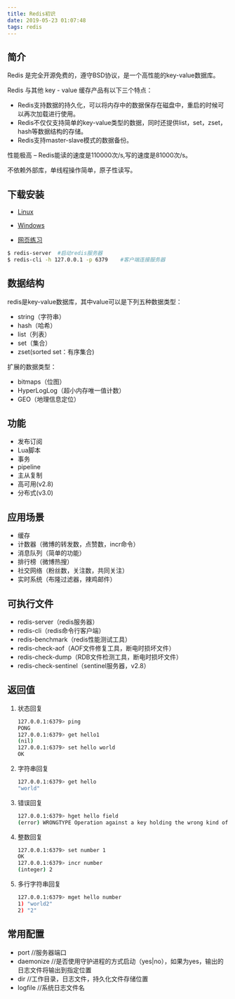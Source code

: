 ```yaml
---
title: Redis初识
date: 2019-05-23 01:07:48
tags: redis
---
```


## 简介

Redis 是完全开源免费的，遵守BSD协议，是一个高性能的key-value数据库。

Redis 与其他 key - value 缓存产品有以下三个特点：

- Redis支持数据的持久化，可以将内存中的数据保存在磁盘中，重启的时候可以再次加载进行使用。
- Redis不仅仅支持简单的key-value类型的数据，同时还提供list，set，zset，hash等数据结构的存储。
- Redis支持master-slave模式的数据备份。

性能极高 – Redis能读的速度是110000次/s,写的速度是81000次/s。

不依赖外部库，单线程操作简单，原子性读写。

## 下载安装

- [Linux](https://redis.io/)
- [Windows](https://github.com/MSOpenTech/redis/releases)

- [网页练习](http://try.redis.io/)

```bash
$ redis-server  #启动redis服务器
$ redis-cli -h 127.0.0.1 -p 6379    #客户端连接服务器
```

## 数据结构

redis是key-value数据库，其中value可以是下列五种数据类型：

- string（字符串）
- hash（哈希）
- list（列表）
- set（集合）
- zset(sorted set：有序集合)

扩展的数据类型：

- bitmaps（位图）
- HyperLogLog（超小内存唯一值计数）
- GEO（地理信息定位）

## 功能

- 发布订阅
- Lua脚本
- 事务
- pipeline
- 主从复制
- 高可用(v2.8)
- 分布式(v3.0)

## 应用场景

- 缓存
- 计数器（微博的转发数，点赞数，incr命令）
- 消息队列（简单的功能）
- 排行榜（微博热搜）
- 社交网络（粉丝数，关注数，共同关注）
- 实时系统（布隆过滤器，辣鸡邮件）

## 可执行文件

- redis-server（redis服务器）
- redis-cli（redis命令行客户端）
- redis-benchmark（redis性能测试工具）
- redis-check-aof（AOF文件修复工具，断电时损坏文件）
- redis-check-dump（RDB文件检测工具，断电时损坏文件）
- redis-check-sentinel（sentinel服务器，v2.8）

## 返回值

1. 状态回复

    ```bash
    127.0.0.1:6379> ping
    PONG
    127.0.0.1:6379> get hello1
    (nil)
    127.0.0.1:6379> set hello world
    OK
    ```

2. 字符串回复

    ```bash
    127.0.0.1:6379> get hello
    "world"
    ```

3. 错误回复

    ```bash
    127.0.0.1:6379> hget hello field
    (error) WRONGTYPE Operation against a key holding the wrong kind of value
    ```

4. 整数回复

    ```bash
    127.0.0.1:6379> set number 1
    OK
    127.0.0.1:6379> incr number
    (integer) 2
    ```

5. 多行字符串回复

    ```bash
    127.0.0.1:6379> mget hello number
    1) "world2"
    2) "2"
    ```

## 常用配置

- port      //服务器端口
- daemonize     //是否使用守护进程的方式启动（yes|no），如果为yes，输出的日志文件将输出到指定位置
- dir   //工作目录，日志文件，持久化文件存储位置
- logfile   //系统日志文件名